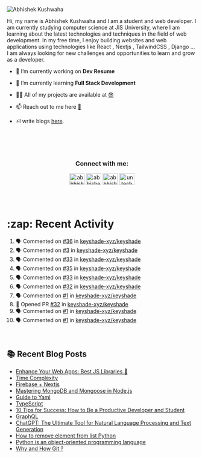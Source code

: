 <!-- <img src="./profileheader.png"> -->

![Abhishek Kushwaha](https://wiidgets.vercel.app/api/banner?title=Abhishek%20Kushwaha&bio=Code%20|%20Community%20|%20Music&twitter=abbhishekstwt)

<!-- <h1 align="center"> <img src="https://c.tenor.com/HO7EBVsu04oAAAAi/pikachu-pokemon.gif" width="50"> I'm Abhishek Kushwaha <img src="https://cdn.discordapp.com/emojis/852778687958482944.gif?v=1" width="50"></h1>
<p align="center">
  <img src="https://readme-typing-svg.herokuapp.com?color=00FFFF&width=380&height=45&lines=UG+at+JIS+UNIVERSITY;GDSC+Lead+22;Discord+Bot+Developer;Full+Stack+Developer;Open-Source+Enthusiast;Nice+To+Meet+You+...;&center=true">
  </p>




 -->
Hi, my name is Abhishek Kushwaha and I am a student and web developer.
I am currently studying computer science at JIS University, where I am learning about the latest technologies and techniques in the field of web development.
In my free time, I enjoy building websites and web applications using technologies like React , Nextjs , TailwindCSS , Django ... I am always looking for new challenges and opportunities to learn and grow as a developer.


- 🔭 I’m currently working on **Dev Resume**

- 🌱 I’m currently learning **Full Stack Development**

- 👨‍💻 All of my projects are available at [😎](https://github.com/Abbhiishek)

- 📫 Reach out to me here **[📧](abhishekkushwaha1479@gmail.com)**

- ⚡I write blogs [here](https://dev.to/abbhiishek).

<br>
<br>
<br>

<h3  align="center">Connect with me:</h3>
<p  align="center">
<a href="https://twitter.com/abbhishek_k" target="blank"><img align="center" src="https://raw.githubusercontent.com/rahuldkjain/github-profile-readme-generator/master/src/images/icons/Social/twitter.svg" alt="abbhishek_k" height="30" width="40" /></a>
<a href="https://linkedin.com/in/abhishek-kushwaha-653a74213/" target="blank"><img align="center" src="https://raw.githubusercontent.com/rahuldkjain/github-profile-readme-generator/master/src/images/icons/Social/linked-in-alt.svg" alt="abhishek-kushwaha-653a74213/" height="30" width="40" /></a>
<a href="https://instagram.com/abbhishek_k" target="blank"><img align="center" src="https://raw.githubusercontent.com/rahuldkjain/github-profile-readme-generator/master/src/images/icons/Social/instagram.svg" alt="abbhishek_k" height="30" width="40" /></a>
<a href="https://www.youtube.com/c/UCDV_cwac9byivL5hvpU9mHQ" target="blank"><img align="center" src="https://raw.githubusercontent.com/rahuldkjain/github-profile-readme-generator/master/src/images/icons/Social/youtube.svg" alt="untechnicaltech" height="30" width="40" /></a>

</p>
<br>
<br>
<h1>:zap: Recent Activity</h1>

<!--START_SECTION:activity-->
1. 🗣 Commented on [#36](https://github.com/keyshade-xyz/keyshade/issues/36#issuecomment-1871739347) in [keyshade-xyz/keyshade](https://github.com/keyshade-xyz/keyshade)
2. 🗣 Commented on [#3](https://github.com/keyshade-xyz/keyshade/issues/3#issuecomment-1871733414) in [keyshade-xyz/keyshade](https://github.com/keyshade-xyz/keyshade)
3. 🗣 Commented on [#33](https://github.com/keyshade-xyz/keyshade/issues/33#issuecomment-1871732617) in [keyshade-xyz/keyshade](https://github.com/keyshade-xyz/keyshade)
4. 🗣 Commented on [#35](https://github.com/keyshade-xyz/keyshade/issues/35#issuecomment-1871286966) in [keyshade-xyz/keyshade](https://github.com/keyshade-xyz/keyshade)
5. 🗣 Commented on [#33](https://github.com/keyshade-xyz/keyshade/issues/33#issuecomment-1871286382) in [keyshade-xyz/keyshade](https://github.com/keyshade-xyz/keyshade)
6. 🗣 Commented on [#32](https://github.com/keyshade-xyz/keyshade/pull/32#issuecomment-1871285251) in [keyshade-xyz/keyshade](https://github.com/keyshade-xyz/keyshade)
7. 🗣 Commented on [#1](https://github.com/keyshade-xyz/keyshade/issues/1#issuecomment-1871108527) in [keyshade-xyz/keyshade](https://github.com/keyshade-xyz/keyshade)
8. 💪 Opened PR [#32](https://github.com/keyshade-xyz/keyshade/pull/32) in [keyshade-xyz/keyshade](https://github.com/keyshade-xyz/keyshade)
9. 🗣 Commented on [#1](https://github.com/keyshade-xyz/keyshade/issues/1#issuecomment-1870252738) in [keyshade-xyz/keyshade](https://github.com/keyshade-xyz/keyshade)
10. 🗣 Commented on [#1](https://github.com/keyshade-xyz/keyshade/issues/1#issuecomment-1870242303) in [keyshade-xyz/keyshade](https://github.com/keyshade-xyz/keyshade)
<!--END_SECTION:activity-->

<br>

  
## :books: Recent Blog Posts

<!-- BLOG-POST-LIST:START -->
- [Enhance Your Web Apps: Best JS Libraries 🔧](https://dev.to/abbhiishek/enhance-your-web-apps-best-js-libraries-1a3f)
- [Time Complexity](https://dev.to/abbhiishek/time-complexity-41a1)
- [Firebase + Nextjs](https://dev.to/abbhiishek/firebase-nextjs-511a)
- [Mastering MongoDB and Mongoose in Node.js](https://dev.to/abbhiishek/mastering-mongodb-and-mongoose-in-nodejs-1be5)
- [Guide to Yaml](https://dev.to/abbhiishek/guide-to-yaml-339b)
- [TypeScript](https://dev.to/abbhiishek/typescript-3abm)
- [10 Tips for Success: How to Be a Productive Developer and Student](https://dev.to/abbhiishek/10-tips-for-success-how-to-be-a-productive-developer-and-student-440f)
- [GraphQL](https://dev.to/abbhiishek/graphql-2hc2)
- [ChatGPT: The Ultimate Tool for Natural Language Processing and Text Generation](https://dev.to/abbhiishek/chatgpt-the-ultimate-tool-for-natural-language-processing-and-text-generation-40ag)
- [How to remove element from list Python](https://dev.to/abbhiishek/how-to-remove-element-from-list-python-22d6)
- [Python is an object-oriented programming language](https://dev.to/abbhiishek/python-an-object-oriented-programming-language-2ob8)
- [Why and How Git ?](https://dev.to/abbhiishek/why-and-how-git--25cl)
<!-- BLOG-POST-LIST:END -->
